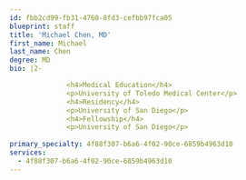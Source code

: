 ```yaml
---
id: fbb2cd99-fb31-4760-8fd3-cefbb97fca05
blueprint: staff
title: 'Michael Chen, MD'
first_name: Michael
last_name: Chen
degree: MD
bio: |2-

              <h4>Medical Education</h4>
              <p>University of Toledo Medical Center</p>
              <h4>Residency</h4>
              <p>University of San Diego</p>
              <h4>Fellowship</h4>
              <p>University of San Diego</p>
          
primary_specialty: 4f88f307-b6a6-4f02-90ce-6859b4963d10
services:
  - 4f88f307-b6a6-4f02-90ce-6859b4963d10
---
```

